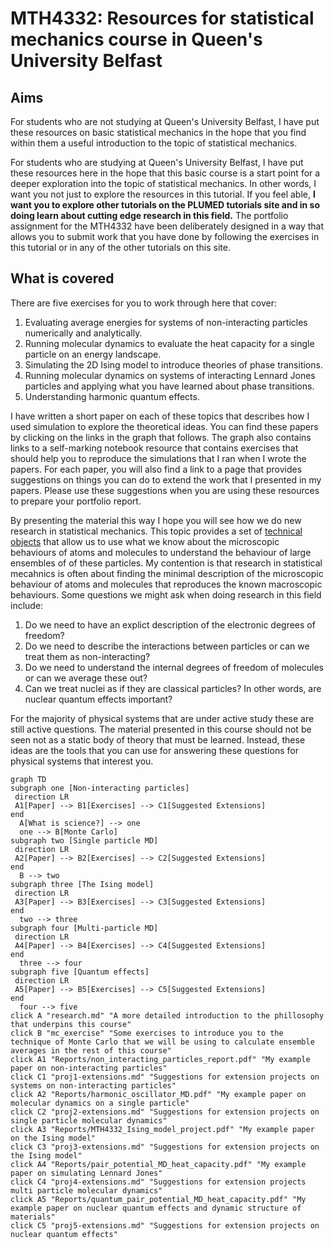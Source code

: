 # MTH4332: Resources for statistical mechanics course in Queen's University Belfast

## Aims 

For students who are not studying at Queen's University Belfast, I have put these resources on basic statistical mechanics 
in the hope that you find within them a useful introduction to the topic of statistical mechanics.

For students who are studying at Queen's University Belfast, I have put these resources here in the hope that this basic course
is a start point for a deeper exploration into the topic of statistical mechanics. In other words, I want you not just to explore the 
resources in this tutorial.  If you feel able, __I want you to explore other tutorials on the PLUMED tutorials site and in so doing 
learn about cutting edge research in this field.__  The portfolio assignment for the MTH4332 have been deliberately designed in a way that allows you
to submit work that you have done by following the exercises in this tutorial or in any of the other tutorials on this site.

## What is covered

There are five exercises for you to work through here that cover:

1. Evaluating average energies for systems of non-interacting particles numerically and analytically.
2. Running molecular dynamics to evaluate the heat capacity for a single particle on an energy landscape.
3. Simulating the 2D Ising model to introduce theories of phase transitions.
4. Running molecular dynamics on systems of interacting Lennard Jones particles and applying what you have learned about phase transitions.
5. Understanding harmonic quantum effects.

I have written a short paper on each of these topics that describes how I used simulation to explore the theoretical ideas.  You can find these 
papers by clicking on the links in the graph that follows.  The graph also contains links to a self-marking notebook resource that contains 
exercises that should help you to reproduce the simulations that I ran when I wrote the papers.  For each paper, you will also find a link to a
page that provides suggestions on things you can do to extend the work that I presented in my papers.  Please use these suggestions when you are 
using these resources to prepare your portfolio report.

By presenting the material this way I hope you will see how we do new research in statistical mechanics.  This topic provides a set of [technical objects](research.md) that allow
us to use what we know about the microscopic behaviours of atoms and molecules to understand the behaviour of large ensembles of of these particles. My 
contention is that research in statistical mecahnics is often about finding the minimal description of the microscopic behaviour of atoms and molecules that
reproduces the known macroscopic behaviours.  Some questions we might ask when doing research in this field include:

1. Do we need to have an explict description of the electronic degrees of freedom?
2. Do we need to describe the interactions between particles or can we treat them as non-interacting?
3. Do we need to understand the internal degrees of freedom of molecules or can we average these out?
4. Can we treat nuclei as if they are classical particles? In other words, are nuclear quantum effects important?   

For the majority of physical systems that are under active study these are still active questions. The material presented in this course should not be seen not as a static 
body of theory that must be learned. Instead, these ideas are the tools that you can use for answering these questions for physical systems that interest you.

```mermaid
graph TD
subgraph one [Non-interacting particles]
 direction LR
 A1[Paper] --> B1[Exercises] --> C1[Suggested Extensions]
end
  A[What is science?] --> one
  one --> B[Monte Carlo]
subgraph two [Single particle MD]
 direction LR 
 A2[Paper] --> B2[Exercises] --> C2[Suggested Extensions]
end
  B --> two
subgraph three [The Ising model]
 direction LR 
 A3[Paper] --> B3[Exercises] --> C3[Suggested Extensions]
end
  two --> three
subgraph four [Multi-particle MD]
 direction LR 
 A4[Paper] --> B4[Exercises] --> C4[Suggested Extensions]
end
  three --> four
subgraph five [Quantum effects]
 direction LR 
 A5[Paper] --> B5[Exercises] --> C5[Suggested Extensions]
end
  four --> five
click A "research.md" "A more detailed introduction to the phillosophy that underpins this course"
click B "mc_exercise" "Some exercises to introduce you to the technique of Monte Carlo that we will be using to calculate ensemble averages in the rest of this course"
click A1 "Reports/non_interacting_particles_report.pdf" "My example paper on non-interacting particles"
click C1 "proj1-extensions.md" "Suggestions for extension projects on systems on non-interacting particles"
click A2 "Reports/harmonic_oscillator_MD.pdf" "My example paper on molecular dynamics on a single particle"
click C2 "proj2-extensions.md" "Suggestions for extension projects on single particle molecular dynamics"
click A3 "Reports/MTH4332_Ising_model_project.pdf" "My example paper on the Ising model"
click C3 "proj3-extensions.md" "Suggestions for extension projects on the Ising model"
click A4 "Reports/pair_potential_MD_heat_capacity.pdf" "My example paper on simulating Lennard Jones"
click C4 "proj4-extensions.md" "Suggestions for extension projects multi particle molecular dynamics"
click A5 "Reports/quantum_pair_potential_MD_heat_capacity.pdf" "My example paper on nuclear quantum effects and dynamic structure of materials"
click C5 "proj5-extensions.md" "Suggestions for extension projects on nuclear quantum effects"
```
